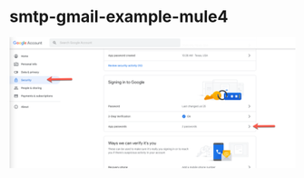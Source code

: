 # smtp-gmail-example-mule4
 
<img src="https://github.com/djuang1/smtp-gmail-example-mule4/blob/main/docs/google-account0.png?raw=true"/>